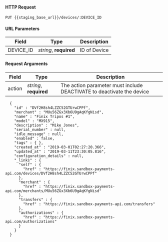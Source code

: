#### HTTP Request

`PUT {{staging_base_url}}/devices/:DEVICE_ID`


#### URL Parameters

Field | Type | Description
----- | ---- | -----------
DEVICE_ID | *string*, **required** | ID of Device


#### Request Arguments

  Field | Type | Description
  ----- | ---- | -----------
  action | *string*, **required** | The action parameter must include DEACTIVATE to deactivate the device


  ```
    {
      "id" : "DVf2H8sh4LZZC52GTUrwCPPf",
      "merchant" : "MUu56ZGx3Xb6U9gAqKfgNisd",
      "name" : "Finix Tripos #1",
      "model" : "MX915",
      "description" : "Mike Jones",
      "serial_number" : null,
      "idle_message" : null,
      "enabled" : false,
      "tags" : { },
      "created_at" : "2019-03-01T02:27:20.366",
      "updated_at" : "2019-03-11T23:30:05.816",
      "configuration_details" : null,
      "_links" : {
        "self" : {
          "href" : "https://finix.sandbox-payments-api.com/devices/DVf2H8sh4LZZC52GTUrwCPPf"
        },
        "merchant" : {
          "href" : "https://finix.sandbox-payments-api.com/merchants/MUu56ZGx3Xb6U9gAqKfgNisd"
        },
        "transfers" : {
          "href" : "https://finix.sandbox-payments-api.com/transfers"
        },
        "authorizations" : {
          "href" : "https://finix.sandbox-payments-api.com/authorizations"
        }
      }
    }
  ```
